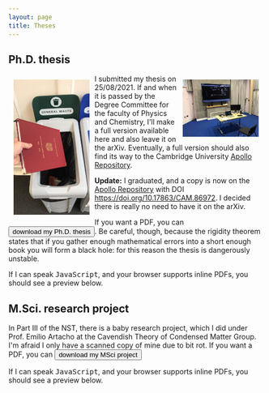 ```yaml
---
layout: page 
title: Theses 
---
```

<body class="sph5">
<h2>
Ph.D. thesis 
</h2>
<img src="assets/papers/viva.JPEG" width=150px  alt="Remote viva voce..." title="Remote viva voce..." vspace="10" hspace="10" align="right" />
<img src="assets/papers/thesis_in.jpeg" width=150px  alt="Submission of the hard-bound copy..." title="Submission of the hard-bound copy..." vspace="10" hspace="10" align="left" />
<p>
I submitted my thesis on 25/08/2021. If and when it is passed by the Degree Committee for the faculty of Physics and Chemistry, I'll make a full version available here and also leave it on the arXiv. Eventually, a full version should also find its way to the Cambridge University <a href="https://www.repository.cam.ac.uk/">Apollo Repository</a>.
</p>
<p>
<b>Update:</b> I graduated, and a copy is now on the <a href="https://www.repository.cam.ac.uk/handle/1810/339554">Apollo Repository</a> with DOI <a href="https://doi.org/10.17863/CAM.86972">https://doi.org/10.17863/CAM.86972</a>. I decided there is really no need to have it on the arXiv. 
</p>
<p>
If you want a PDF, you can <a href="/assets/papers/Barker_PhDThesis.pdf" download><button type="button">download my Ph.D. thesis</button></a>. Be careful, though, because the rigidity theorem states that if you gather enough mathematical errors into a short enough book you will form a black hole: for this reason the thesis is dangerously unstable.
</p>
<p>
If I can speak <tt>JavaScript</tt>, and your browser supports inline PDFs, you should see a preview below.
</p>
<div id="example1"></div> 
<script src="pdfobject.js"></script>
<script>PDFObject.embed("/assets/papers/Barker_PhDThesis.pdf", "#example1");</script>
<style>
.pdfobject-container { height: 30rem; border: 1rem solid rgba(0,0,0,.1); }
</style>
<h2>
M.Sci. research project
</h2>
<p>
In Part III of the NST, there is a baby research project, which I did under Prof. Emilio Artacho at the Cavendish Theory of Condensed Matter Group. I'm afraid I only have a scanned copy of mine due to bit rot.
If you want a PDF, you can <a href="/assets/papers/masters.pdf" download><button type="button">download my MSci project</button></a>
</p>
<p>
If I can speak <tt>JavaScript</tt>, and your browser supports inline PDFs, you should see a preview below.
</p>
<div id="example2"></div> 
<script src="pdfobject.js"></script>
<script>PDFObject.embed("/assets/papers/masters.pdf", "#example2");</script>
<style>
.pdfobject-container { height: 30rem; border: 1rem solid rgba(0,0,0,.1); }
</style>
</body>

